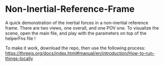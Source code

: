 # Non-Inertial-Reference-Frame
A quick demonstration of the inertial forces in a non-inertial reference frame. 
There are two views, one overall, and one POV one.
To visualize the scene, open the main file, and play with the parameters on top of the helperFns file !

To make it work, download the repo, then use the following process: https://threejs.org/docs/index.html#manual/en/introduction/How-to-run-things-locally
